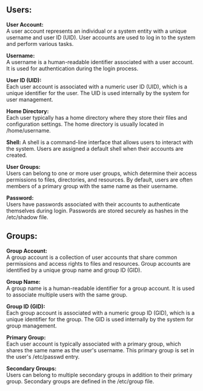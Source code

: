 ## Users:  

**User Account:**   
A user account represents an individual or a system entity with a unique username and user ID (UID). 
User accounts are used to log in to the system and perform various tasks.

**Username:**   
A username is a human-readable identifier associated with a user account. It is used for authentication during the login process.

**User ID (UID):**   
Each user account is associated with a numeric user ID (UID), which is a unique identifier for the user. 
The UID is used internally by the system for user management.

**Home Directory:**   
Each user typically has a home directory where they store their files and configuration settings. 
The home directory is usually located in /home/username.

**Shell:** 
A shell is a command-line interface that allows users to interact with the system. 
Users are assigned a default shell when their accounts are created.

**User Groups:**  
Users can belong to one or more user groups, which determine their access permissions to files, directories, and resources. 
By default, users are often members of a primary group with the same name as their username.

**Password:**   
Users have passwords associated with their accounts to authenticate themselves during login. 
Passwords are stored securely as hashes in the /etc/shadow file.

## Groups:  
**Group Account:**  
A group account is a collection of user accounts that share common permissions and access rights to files and resources. 
Group accounts are identified by a unique group name and group ID (GID).

**Group Name:**   
A group name is a human-readable identifier for a group account. 
It is used to associate multiple users with the same group.

**Group ID (GID):**  
Each group account is associated with a numeric group ID (GID), which is a unique identifier for the group. 
The GID is used internally by the system for group management.

**Primary Group:**   
Each user account is typically associated with a primary group, which shares the same name as the user's username. 
This primary group is set in the user's /etc/passwd entry.

**Secondary Groups:**   
Users can belong to multiple secondary groups in addition to their primary group. 
Secondary groups are defined in the /etc/group file.
